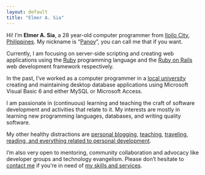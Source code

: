 ```yaml
---
layout: default
title: "Elmer A. Sia"
---
```


Hi! I’m **Elmer A. Sia**, a 28 year-old computer programmer from [Iloilo City, Philippines](http://www.iloilo.ph). My nickname is &ldquo;[Panoy](http://twitter.com/panoy_sia)&rdquo;, you can call me that if you want.

Currently, I am focusing on server-side scripting and creating web applications using the [Ruby](https://www.ruby-lang.org/en/) programming language and the [Ruby on Rails](http://rubyonrails.org/) web development framework respectively.

In the past, I’ve worked as a computer programmer in a [local university]() creating and maintaining desktop database applications using Microsoft Visual Basic 6 and either MySQL or Microsoft Access.

I am passionate in (continuous) learning and teaching the craft of software development and activities that relate to it. My interests are mostly in learning new programming languages, databases, and writing quality software.

My other healthy distractions are [personal blogging](http://blog.elmersia.com), [teaching](http://www.putshelloworld.com), [traveling](http://travels.elmersia.com), [reading, and everything related to personal development](http://www.readingjourneys.com).

I’m also very open to mentoring, community collaboration and advocacy like developer groups and technology evangelism. Please don’t hesitate to [contact me](http://www.elmersia.com/contact) if you’re in need of [my skills and services](http://www.elmersia.com/services).